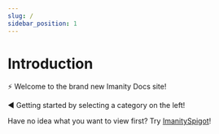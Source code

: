 ```yaml
---
slug: /
sidebar_position: 1
---
```


# Introduction

⚡ Welcome to the brand new Imanity Docs site!

◀ Getting started by selecting a category on the left!

Have no idea what you want to view first? Try [ImanitySpigot](/category/imanityspigot)!